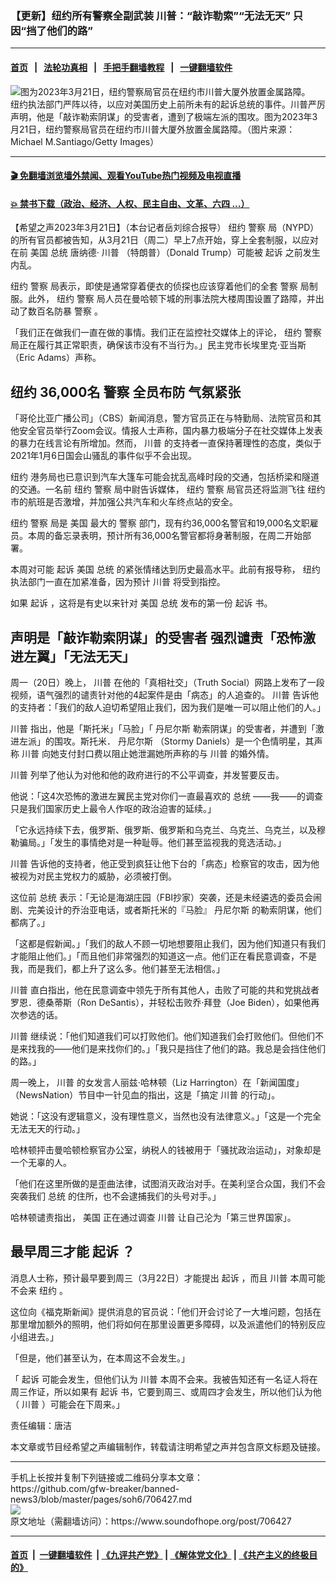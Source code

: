 ### 【更新】纽约所有警察全副武装 川普：“敲诈勒索”“无法无天” 只因“挡了他们的路”
------------------------

#### [首页](https://github.com/gfw-breaker/banned-news3/blob/master/README.md) &nbsp;&nbsp;|&nbsp;&nbsp; [法轮功真相](https://github.com/begood0513/basic/blob/master/README.md)  &nbsp;&nbsp;|&nbsp;&nbsp; [手把手翻墙教程](https://github.com/gfw-breaker/guides/wiki)  &nbsp;&nbsp;|&nbsp;&nbsp; [一键翻墙软件](https://github.com/gfw-breaker/nogfw/blob/master/README.md)  



<div><img alt="图为2023年3月21日，纽约警察局官员在纽约市川普大厦外放置金属路障。" src="https://img.soundofhope.org/2023-03/1679429649751.jpg"/>
<br/><figcaption class="caption">
 纽约执法部门严阵以待，以应对美国历史上前所未有的起诉总统的事件。川普严厉声明，他是「敲诈勒索阴谋」的受害者，遭到了极端左派的围攻。图为2023年3月21日，纽约警察局官员在纽约市川普大厦外放置金属路障。（图片来源：Michael M.Santiago/Getty Images）
</figcaption></div><hr/>

#### [ 🎬  免翻墙浏览墙外禁闻、观看YouTube热门视频及电视直播](https://github.com/gfw-breaker/HelloWorld)

#### [ 💥  禁书下载（政治、经济、人权、民主自由、文革、六四 ...）](https://github.com/gfw-breaker/books/blob/master/README.md)

<div><div class="Content__Wrapper sc-1bvya0-0 elmmKw article_body" data-checkusr="" itemprop="articleBody">
 <div id="post_place_1">
 </div>
 <p class="meta-top">
  <span class="meta">
   【希望之声2023年3月21日】（本台记者岳刘综合报导）
  </span>
  <ok href="/term/9591">
   纽约
  </ok>
  <ok href="/term/11232">
   警察
  </ok>
  局（NYPD）的所有官员都被告知，从3月21日（周二）早上7点开始，穿上全套制服，以应对在前
  <ok href="/term/1045">
   美国
  </ok>
  <ok href="/term/9899">
   总统
  </ok>
  唐纳德·
  <ok href="/term/1041">
   川普
  </ok>
  （特朗普）（Donald Trump）可能被
  <ok href="/term/10911">
   起诉
  </ok>
  之前发生内乱。
 </p>
 <p>
  <ok href="/term/9591">
   纽约
  </ok>
  <ok href="/term/11232">
   警察
  </ok>
  局表示，即使是通常穿着便衣的侦探也应该穿着他们的全套
  <ok href="/term/11232">
   警察
  </ok>
  局制服。此外，
  <ok href="/term/9591">
   纽约
  </ok>
  <ok href="/term/11232">
   警察
  </ok>
  局人员在曼哈顿下城的刑事法院大楼周围设置了路障，并出动了数百名防暴
  <ok href="/term/11232">
   警察
  </ok>
  。
 </p>
 <p>
  「我们正在做我们一直在做的事情。我们正在监控社交媒体上的评论，
  <ok href="/term/9591">
   纽约
  </ok>
  <ok href="/term/11232">
   警察
  </ok>
  局正在履行其正常职责，确保该市没有不当行为。」民主党市长埃里克·亚当斯（Eric Adams）声称。
 </p>
 <h2>
  <strong>
   <ok href="/term/9591">
    纽约
   </ok>
   36,000名
   <ok href="/term/11232">
    警察
   </ok>
   全员布防 气氛紧张
  </strong>
 </h2>
 <p>
  「哥伦比亚广播公司」（CBS）新闻消息，警方官员正在与特勤局、法院官员和其他安全官员举行Zoom会议。情报人士声称，国内暴力极端分子在社交媒体上发表的暴力在线言论有所增加。然而，
  <ok href="/term/1041">
   川普
  </ok>
  的支持者一直保持著理性的态度，类似于2021年1月6日国会山骚乱的事件似乎不会出现。
 </p>
 <p>
  <ok href="/term/9591">
   纽约
  </ok>
  港务局也已意识到汽车大篷车可能会扰乱高峰时段的交通，包括桥梁和隧道的交通。一名前
  <ok href="/term/9591">
   纽约
  </ok>
  <ok href="/term/11232">
   警察
  </ok>
  局中尉告诉媒体，
  <ok href="/term/9591">
   纽约
  </ok>
  <ok href="/term/11232">
   警察
  </ok>
  局官员还将监测飞往
  <ok href="/term/9591">
   纽约
  </ok>
  市的航班是否激增，并加强公共汽车和火车终点站的安全。
 </p>
 <p>
  <ok href="/term/9591">
   纽约
  </ok>
  <ok href="/term/11232">
   警察
  </ok>
  局是
  <ok href="/term/1045">
   美国
  </ok>
  最大的
  <ok href="/term/11232">
   警察
  </ok>
  部门，现有约36,000名警官和19,000名文职雇员。本周的备忘录表明，预计所有36,000名警官都将身著制服，在周二开始部署。
 </p>
 <p>
  本周对可能
  <ok href="/term/10911">
   起诉
  </ok>
  <ok href="/term/1045">
   美国
  </ok>
  <ok href="/term/9899">
   总统
  </ok>
  的紧张情绪达到历史最高水平。此前有报导称，
  <ok href="/term/9591">
   纽约
  </ok>
  执法部门一直在加紧准备，因为预计
  <ok href="/term/1041">
   川普
  </ok>
  将受到指控。
 </p>
 <p>
  如果
  <ok href="/term/10911">
   起诉
  </ok>
  ，这将是有史以来针对
  <ok href="/term/1045">
   美国
  </ok>
  <ok href="/term/9899">
   总统
  </ok>
  发布的第一份
  <ok href="/term/10911">
   起诉
  </ok>
  书。
 </p>
 <h2>
  <strong>
   声明是「敲诈勒索阴谋」的受害者 强烈谴责「恐怖激进左翼」「无法无天」
  </strong>
 </h2>
 <p>
  周一（20日）晚上，
  <ok href="/term/1041">
   川普
  </ok>
  在他的「真相社交」（Truth Social）网路上发布了一段视频，语气强烈的谴责针对他的4起案件是由「病态」的人追查的。
  <ok href="/term/1041">
   川普
  </ok>
  告诉他的支持者：「我们的敌人迫切希望阻止我们，因为我们是唯一可以阻止他们的人。」
 </p>
 <p>
  <ok href="/term/1041">
   川普
  </ok>
  指出，他是「斯托米」「马脸」「
  <ok href="/term/98722">
   丹尼尔斯
  </ok>
  勒索阴谋」的受害者，并遭到「激进左派」的围攻。斯托米．
  <ok href="/term/98722">
   丹尼尔斯
  </ok>
  （Stormy Daniels）是一个色情明星，其声称
  <ok href="/term/1041">
   川普
  </ok>
  向她支付封口费以阻止她泄漏她所声称的与
  <ok href="/term/1041">
   川普
  </ok>
  的婚外情。
 </p>
 <p>
  <ok href="/term/1041">
   川普
  </ok>
  列举了他认为对他和他的政府进行的不公平调查，并发誓要反击。
 </p>
 <p>
  他说：「这4次恐怖的激进左翼民主党对你们一直最喜欢的
  <ok href="/term/9899">
   总统
  </ok>
  ——我——的调查只是我们国家历史上最令人作呕的政治迫害的延续。」
 </p>
 <p>
  「它永远持续下去，俄罗斯、俄罗斯、俄罗斯和乌克兰、乌克兰、乌克兰，以及穆勒骗局。」「发生的事情绝对是一种耻辱。他们甚至监视我的竞选活动。」
 </p>
 <p>
  <ok href="/term/1041">
   川普
  </ok>
  告诉他的支持者，他正受到疯狂让他下台的「病态」检察官的攻击，因为他被视为对民主党权力的威胁，必须被打倒。
 </p>
 <p>
  这位前
  <ok href="/term/9899">
   总统
  </ok>
  表示：「无论是海湖庄园（FBI抄家）突袭，还是未经遴选的委员会闹剧、完美设计的乔治亚电话，或者斯托米的『马脸』
  <ok href="/term/98722">
   丹尼尔斯
  </ok>
  的勒索阴谋，他们都病了。」
 </p>
 <p>
  「这都是假新闻。」「我们的敌人不顾一切地想要阻止我们，因为他们知道只有我们才能阻止他们。」「而且他们非常强烈的知道这一点。他们正在看民意调查，不是我，而是我们，都上升了这么多。他们甚至无法相信。」
 </p>
 <p>
  <ok href="/term/1041">
   川普
  </ok>
  直白指出，他在民意调查中领先于所有其他人，击败了可能的共和党挑战者罗恩．德桑蒂斯（Ron DeSantis），并轻松击败乔·拜登（Joe Biden），如果他再次参选的话。
 </p>
 <p>
  <ok href="/term/1041">
   川普
  </ok>
  继续说：「他们知道我们可以打败他们。他们知道我们会打败他们。但他们不是来找我的——他们是来找你们的。」「我只是挡住了他们的路。我总是会挡住他们的路。」
 </p>
 <p>
  周一晚上，
  <ok href="/term/1041">
   川普
  </ok>
  的女发言人丽兹·哈林顿（Liz Harrington）在「新闻国度」（NewsNation）节目中一针见血的指出，这是「搞定
  <ok href="/term/1041">
   川普
  </ok>
  的行动」。
 </p>
 <p>
  她说：「这没有逻辑意义，没有理性意义，当然也没有法律意义。」「这是一个完全无法无天的行动。」
 </p>
 <p>
  哈林顿抨击曼哈顿检察官办公室，纳税人的钱被用于「骚扰政治运动」，对象却是一个无辜的人。
 </p>
 <p>
  「他们在这里所做的是歪曲法律，试图消灭政治对手。在美利坚合众国，我们不会突袭我们
  <ok href="/term/9899">
   总统
  </ok>
  的住所，也不会逮捕我们的头号对手。」
 </p>
 <p>
  哈林顿谴责指出，
  <ok href="/term/1045">
   美国
  </ok>
  正在通过调查
  <ok href="/term/1041">
   川普
  </ok>
  让自己沦为「第三世界国家」。
 </p>
 <h2>
  <strong>
   最早周三才能
   <ok href="/term/10911">
    起诉
   </ok>
   ？
  </strong>
 </h2>
 <p>
  消息人士称，预计最早要到周三（3月22日）才能提出
  <ok href="/term/10911">
   起诉
  </ok>
  ，而且
  <ok href="/term/1041">
   川普
  </ok>
  本周可能不会来
  <ok href="/term/9591">
   纽约
  </ok>
  。
 </p>
 <p>
  这位向《福克斯新闻》提供消息的官员说：「他们开会讨论了一大堆问题，包括在那里增加额外的照明，他们将如何在那里设置更多障碍，以及派遣他们的特别反应小组进去。」
 </p>
 <p>
  「但是，他们甚至认为，在本周这不会发生。」
 </p>
 <p>
  「
  <ok href="/term/10911">
   起诉
  </ok>
  可能会发生，但他们认为
  <ok href="/term/1041">
   川普
  </ok>
  本周不会来。我被告知还有一名证人将在周三作证，所以如果有
  <ok href="/term/10911">
   起诉
  </ok>
  书，它要到周三、或周四才会发生，所以他们认为他（
  <ok href="/term/1041">
   川普
  </ok>
  ）可能会在下周来。」
 </p>
 <p class="meta-btm">
  责任编辑：唐洁
 </p>
 <p class="meta-btm">
  本文章或节目经希望之声编辑制作，转载请注明希望之声并包含原文标题及链接。
 </p>
</div>
</div>
<hr/>
手机上长按并复制下列链接或二维码分享本文章：<br/>
https://github.com/gfw-breaker/banned-news3/blob/master/pages/soh6/706427.md <br/>
<a href='https://github.com/gfw-breaker/banned-news3/blob/master/pages/soh6/706427.md'><img src='https://github.com/gfw-breaker/banned-news3/blob/master/pages/soh6/706427.md.png'/></a> <br/>
原文地址（需翻墙访问）：https://www.soundofhope.org/post/706427


------------------------
#### [首页](https://github.com/gfw-breaker/banned-news3/blob/master/README.md) &nbsp;|&nbsp; [一键翻墙软件](https://github.com/gfw-breaker/nogfw/blob/master/README.md) &nbsp;| [《九评共产党》](https://github.com/gfw-breaker/9ping.md/blob/master/README.md#九评之一评共产党是什么) | [《解体党文化》](https://github.com/gfw-breaker/jtdwh.md/blob/master/README.md) | [《共产主义的终极目的》](https://github.com/gfw-breaker/gczydzjmd.md/blob/master/README.md)


<img src='http://gfw-breaker.win/banned-news3/pages/soh6/706427.md' width='0px' height='0px'/>